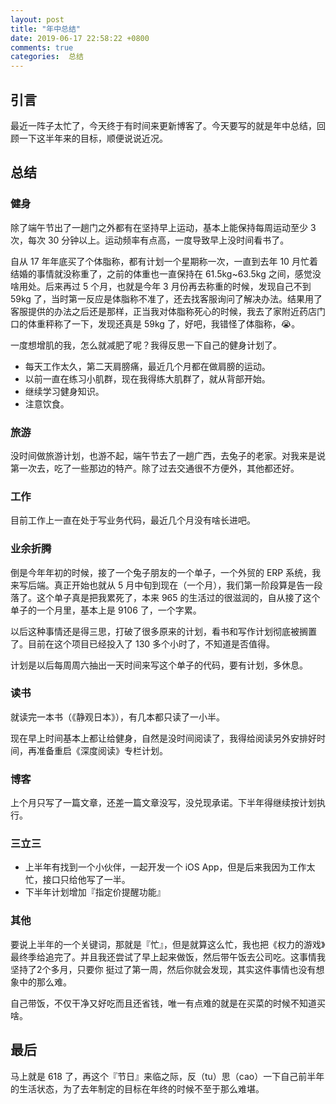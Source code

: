 ```yaml
---
layout: post
title: "年中总结"
date: 2019-06-17 22:58:22 +0800
comments: true
categories:  总结
---
```


## 引言

最近一阵子太忙了，今天终于有时间来更新博客了。今天要写的就是年中总结，回顾一下这半年来的目标，顺便说说近况。

## 总结

### 健身

除了端午节出了一趟门之外都有在坚持早上运动，基本上能保持每周运动至少 3 次，每次 30 分钟以上。运动频率有点高，一度导致早上没时间看书了。

自从 17 年年底买了个体脂称，都有计划一个星期称一次，一直到去年 10 月忙着结婚的事情就没称重了，之前的体重也一直保持在 61.5kg~63.5kg 之间，感觉没啥用处。后来再过 5 个月，也就是今年 3 月份再去称重的时候，发现自己不到 59kg 了，当时第一反应是体脂称不准了，还去找客服询问了解决办法。结果用了客服提供的办法之后还是那样，正当我对体脂称死心的时候，我去了家附近药店门口的体重秤称了一下，发现还真是 59kg 了，好吧，我错怪了体脂称，😭。

<!--more-->

一度想增肌的我，怎么就减肥了呢？我得反思一下自己的健身计划了。

- 每天工作太久，第二天肩膀痛，最近几个月都在做肩膀的运动。
- 以前一直在练习小肌群，现在我得练大肌群了，就从背部开始。
- 继续学习健身知识。
- 注意饮食。

### 旅游

没时间做旅游计划，也游不起，端午节去了一趟广西，去兔子的老家。对我来是说第一次去，吃了一些那边的特产。除了过去交通很不方便外，其他都还好。

### 工作

目前工作上一直在处于写业务代码，最近几个月没有啥长进吧。

### 业余折腾

倒是今年年初的时候，接了一个兔子朋友的一个单子，一个外贸的 ERP 系统，我来写后端。真正开始也就从 5 月中旬到现在（一个月），我们第一阶段算是告一段落了。这个单子真是把我累死了，本来 965 的生活过的很滋润的，自从接了这个单子的一个月里，基本上是 9106 了，一个字累。

以后这种事情还是得三思，打破了很多原来的计划，看书和写作计划彻底被搁置了。目前在这个项目已经投入了 130 多个小时了，不知道是否值得。

计划是以后每周周六抽出一天时间来写这个单子的代码，要有计划，多休息。

### 读书

就读完一本书（《静观日本》），有几本都只读了一小半。

现在早上时间基本上都让给健身，自然是没时间阅读了，我得给阅读另外安排好时间，再准备重启《深度阅读》专栏计划。

### 博客

上个月只写了一篇文章，还差一篇文章没写，没兑现承诺。下半年得继续按计划执行。

### 三立三

- 上半年有找到一个小伙伴，一起开发一个 iOS App，但是后来我因为工作太忙，接口只给他写了一半。
- 下半年计划增加『指定价提醒功能』

### 其他

要说上半年的一个关键词，那就是『忙』，但是就算这么忙，我也把《权力的游戏》最终季给追完了。并且我还尝试了早上起来做饭，然后带午饭去公司吃。这事情我坚持了2个多月，只要你
挺过了第一周，然后你就会发现，其实这件事情也没有想象中的那么难。

自己带饭，不仅干净又好吃而且还省钱，唯一有点难的就是在买菜的时候不知道买啥。

## 最后

马上就是 618 了，再这个『节日』来临之际，反（tu）思（cao）一下自己前半年的生活状态，为了去年制定的目标在年终的时候不至于那么难堪。